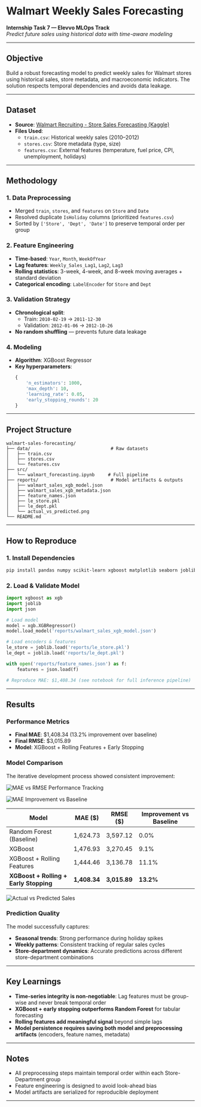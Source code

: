 # Walmart Weekly Sales Forecasting  
**Internship Task 7 — Elevvo MLOps Track**  
*Predict future sales using historical data with time-aware modeling*

---

##  Objective
Build a robust forecasting model to predict weekly sales for Walmart stores using historical sales, store metadata, and macroeconomic indicators. The solution respects temporal dependencies and avoids data leakage.

---

##  Dataset
- **Source**: [Walmart Recruiting - Store Sales Forecasting (Kaggle)](https://www.kaggle.com/c/walmart-recruiting-store-sales-forecasting)
- **Files Used**:
  - `train.csv`: Historical weekly sales (2010–2012)
  - `stores.csv`: Store metadata (type, size)
  - `features.csv`: External features (temperature, fuel price, CPI, unemployment, holidays)

---

##  Methodology

### 1. **Data Preprocessing**
- Merged `train`, `stores`, and `features` on `Store` and `Date`
- Resolved duplicate `IsHoliday` columns (prioritized `features.csv`)
- Sorted by `['Store', 'Dept', 'Date']` to preserve temporal order per group

### 2. **Feature Engineering**
- **Time-based**: `Year`, `Month`, `WeekOfYear`
- **Lag features**: `Weekly_Sales_Lag1`, `Lag2`, `Lag3`
- **Rolling statistics**: 3-week, 4-week, and 8-week moving averages + standard deviation
- **Categorical encoding**: `LabelEncoder` for `Store` and `Dept`

### 3. **Validation Strategy**
- **Chronological split**:
  - Train: `2010-02-19` → `2011-12-30`
  - Validation: `2012-01-06` → `2012-10-26`
- **No random shuffling** — prevents future data leakage

### 4. **Modeling**
- **Algorithm**: XGBoost Regressor
- **Key hyperparameters**:
  ```python
  {
      'n_estimators': 1000,
      'max_depth': 10,
      'learning_rate': 0.05,
      'early_stopping_rounds': 20
  }
  ```

---

##  Project Structure

```
walmart-sales-forecasting/
├── data/                              # Raw datasets
│   ├── train.csv
│   ├── stores.csv
│   └── features.csv
├── src/
│   └── walmart_forecasting.ipynb     # Full pipeline
├── reports/                           # Model artifacts & outputs
│   ├── walmart_sales_xgb_model.json
│   ├── walmart_sales_xgb_metadata.json
│   ├── feature_names.json
│   ├── le_store.pkl
│   ├── le_dept.pkl
│   └── actual_vs_predicted.png
└── README.md
```

---

##  How to Reproduce

### 1. Install Dependencies
```bash
pip install pandas numpy scikit-learn xgboost matplotlib seaborn joblib
```

### 2. Load & Validate Model
```python
import xgboost as xgb
import joblib
import json

# Load model
model = xgb.XGBRegressor()
model.load_model('reports/walmart_sales_xgb_model.json')

# Load encoders & features
le_store = joblib.load('reports/le_store.pkl')
le_dept = joblib.load('reports/le_dept.pkl')

with open('reports/feature_names.json') as f:
    features = json.load(f)

# Reproduce MAE: $1,408.34 (see notebook for full inference pipeline)
```

---

##  Results

### Performance Metrics
- **Final MAE**: $1,408.34 (13.2% improvement over baseline)
- **Final RMSE**: $3,015.89
- **Model**: XGBoost + Rolling Features + Early Stopping

### Model Comparison
The iterative development process showed consistent improvement:

![MAE vs RMSE Performance Tracking](../reports/MAE%20vs%20RMSE%20performance%20tracking.png)

![MAE Improvement vs Baseline](../reports/MAE%20Improvement%20vs%20Baseline.png)

| Model | MAE ($) | RMSE ($) | Improvement vs Baseline |
|-------|---------|----------|------------------------|
| Random Forest (Baseline) | 1,624.73 | 3,597.12 | 0.0% |
| XGBoost | 1,476.93 | 3,270.45 | 9.1% |
| XGBoost + Rolling Features | 1,444.46 | 3,136.78 | 11.1% |
| **XGBoost + Rolling + Early Stopping** | **1,408.34** | **3,015.89** | **13.2%** |

![Actual vs Predicted Sales](../reports/actual_vs_predicted.png)

### Prediction Quality
The model successfully captures:
- **Seasonal trends**: Strong performance during holiday spikes
- **Weekly patterns**: Consistent tracking of regular sales cycles
- **Store-department dynamics**: Accurate predictions across different store-department combinations

---

## Key Learnings
- **Time-series integrity is non-negotiable**: Lag features must be group-wise and never break temporal order
- **XGBoost + early stopping outperforms Random Forest** for tabular forecasting
- **Rolling features add meaningful signal** beyond simple lags
- **Model persistence requires saving both model and preprocessing artifacts** (encoders, feature names, metadata)

---

##  Notes
- All preprocessing steps maintain temporal order within each Store-Department group
- Feature engineering is designed to avoid look-ahead bias
- Model artifacts are serialized for reproducible deployment

---


